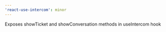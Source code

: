 ```yaml
---
'react-use-intercom': minor
---
```


Exposes showTicket and showConversation methods in useIntercom hook
